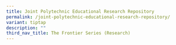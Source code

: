 ```yaml
---
title: Joint Polytechnic Educational Research Repository
permalink: /joint-polytechnic-educational-research-repository/
variant: tiptap
description: ""
third_nav_title: The Frontier Series (Research)
---
```

